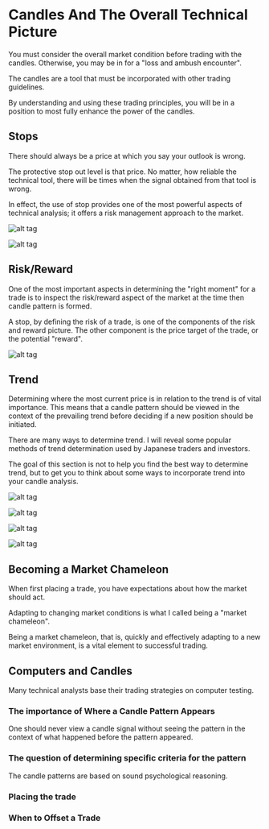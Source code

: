 # Candles And The Overall Technical Picture

You must consider the overall market condition before trading with the candles. Otherwise, you may be in for a "loss and ambush encounter".

The candles are a tool that must be incorporated with other trading guidelines.

By understanding and using these trading principles, you will be in a position to most fully enhance the power of the candles.

## Stops

There should always be a price at which you say your outlook is wrong.

The protective stop out level is that price. No matter, how reliable the technical tool, there will be times when the signal obtained from that tool is wrong.

In effect, the use of stop provides one of the most powerful aspects of technical analysis; it offers a risk management approach to the market.

![alt tag](https://i.imgsafe.org/dfc4d8f.jpg)

![alt tag](https://i.imgsafe.org/e00dc9c.jpg)

## Risk/Reward

One of the most important aspects in determining the "right moment" for a trade is to inspect the risk/reward aspect of the market at the time then candle pattern is formed.

A stop, by defining the risk of a trade, is one of the components of the risk and reward picture. The other component is the price target of the trade, or the potential "reward".

![alt tag](https://i.imgsafe.org/e09f265.jpg)

## Trend

Determining where the most current price is in relation to the trend is of vital importance. This means that a candle pattern should be viewed in the context of the prevailing trend before deciding if a new position should be initiated.

There are many ways to determine trend. I will reveal some popular methods of trend determination used by Japanese traders and investors.

The goal of this section is not to help you find the best way to determine trend, but to get you to think about some ways to incorporate trend into your candle analysis.

![alt tag](https://i.imgsafe.org/e146aa6.jpg)

![alt tag](https://i.imgsafe.org/e2232a1.jpg)

![alt tag](https://i.imgsafe.org/e2a9524.jpg)

![alt tag](https://i.imgsafe.org/e353bdc.jpg)

## Becoming a Market Chameleon

When first placing a trade, you have expectations about how the market should act.

Adapting to changing market conditions is what I called being a "market chameleon".

Being a market chameleon, that is, quickly and effectively adapting to a new market environment, is a vital element to successful trading.

## Computers and Candles

Many technical analysts base their trading strategies on computer testing.

### The importance of Where a Candle Pattern Appears

One should never view a candle signal without seeing the pattern in the context of what happened before the pattern appeared.

### The question of determining specific criteria for the pattern

The candle patterns are based on sound psychological reasoning.

### Placing the trade

### When to Offset a Trade
